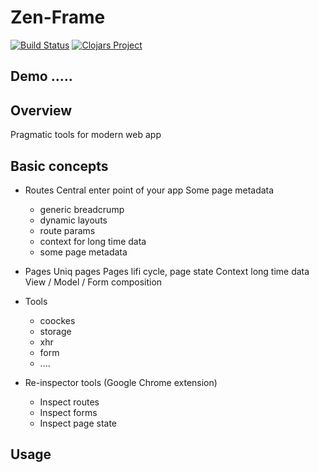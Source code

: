 # Zen-Frame

[![Build Status](https://travis-ci.org/Aitem/zen-frame.svg?branch=master)](https://travis-ci.org/Aitem/zen-frame)
[![Clojars Project](https://img.shields.io/clojars/v/zen-frame.svg)](https://clojars.org/zen-frame)

## Demo .....

## Overview

Pragmatic tools for modern web app

## Basic concepts

* Routes
  Central enter point of your app
  Some page metadata
  - generic breadcrump
  - dynamic layouts
  - route params
  - context for long time data
  - some page metadata

* Pages
  Uniq pages
  Pages lifi cycle, page state
  Context long time data
  View / Model / Form  composition

* Tools
  - coockes
  - storage
  - xhr
  - form
  - ....

* Re-inspector tools (Google Chrome  extension)
  - Inspect routes
  - Inspect forms
  - Inspect page state

## Usage
